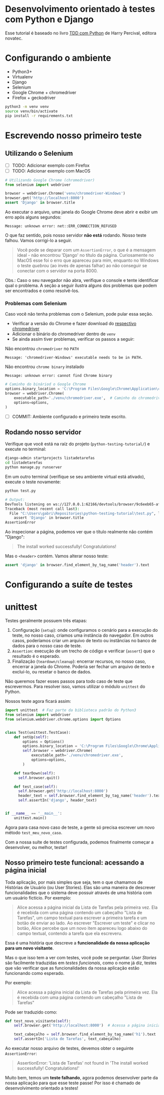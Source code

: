 # Desenvolvimento orientado à testes com Python e Django

Esse tutorial é baseado no livro [TDD com Python](https://amzn.to/2XM31f9) de Harry Percival, editora novatec.

# Configurando o ambiente

* Python3+
* Virtualenv
* Django
* Selenium
* Google Chrome + chromedriver
* Firefox + geckodriver


```bash
python3 -m venv venv
source venv/bin/activate
pip install -r requirements.txt
```


# Escrevendo nosso primeiro teste

## Utilizando o Selenium

- [ ] TODO: Adicionar exemplo com Firefox
- [ ] TODO: Adicionar exemplo com MacOS

```python
# Utilizando Google Chrome (chromedriver)
from selenium import webdriver

browser = webdriver.Chrome('venv/chromedriver-Windows')
browser.get('http://localhost:8000')
assert 'Django' in browser.title
```

Ao executar o arquivo, uma janela do Google Chrome deve abrir e exibir um erro após alguns segundos:

`Message: unknown error: net::ERR_CONNECTION_REFUSED`

O que faz sentido, pois nosso servidor **não está** rodando. Nosso teste falhou. Vamos corrigí-lo a seguir.

> Você pode se deparar com um `AssertionError`, o que é a mensagem ideal - não encontrou 'Django' no título da página. Curiosamente no MacOS esse foi o erro que apareceu para mim, enquanto no Windows o teste *quebrou* (ao invés de apenas falhar) ao não conseguir se conectar com o servidor na porta 8000.

Obs.: Caso o seu navegador não abra, verifique o console e tente identificar qual o problema. A seção a seguir ilustra alguns dos problemas que podem ser encontrados e como resolvê-los.

### Problemas com Selenium

Caso você não tenha problemas com o Selenium, pode pular essa seção.

- Verificar a versão do Chrome e fazer download do [respectivo chromedriver](https://sites.google.com/chromium.org/driver/downloads)
- Adicionar o binário do chromedriver dentro de `venv`
- Se ainda assim tiver problemas, verificar os passos a seguir:

Não encontrou `chromedriver` no `PATH`
```
Message: 'chromedriver-Windows' executable needs to be in PATH.
```

Não encontrou `chrome binary` instalado
```
Message: unknown error: cannot find Chrome binary
```

```python
# Caminho do bináriod o Google Chrome
options.binary_location = 'C:\Program Files\Google\Chrome\Application\chrome.exe'
browser = webdriver.Chrome(
    executable_path='./venv/chromedriver.exe',  # Caminho do chromedriver
    options=options,
)
```

- [ ] COMMIT: Ambiente configurado e primeiro teste escrito.


## Rodando nosso servidor

Verifique que você está na raíz do projeto (`python-testing-tutorial/`) e execute no terminal:
```bash
django-admin startprojects listadetarefas
cd listadetarefas
python manage.py runserver
```

Em um outro terminal (verifique se seu ambiente virtual está ativado), execute o teste novamente:
```bash
python test.py

# Output:
DevTools listening on ws://127.0.0.1:62166/devtools/browser/9c6eeb65-afb9-4c87-ac01-2bb7866e1bb0
Traceback (most recent call last):
  File "C:\Users\gabri\Repositories\python-testing-tutorial\test.py", line 12, in <module>
    assert 'Django' in browser.title
AssertionError
```

Ao inspecionar a página, podemos ver que o título realmente não contém "Django":
> The install worked successfully! Congratulations!

Mas o `<header>` contém. Vamos alterar nosso teste:

```python
assert 'django' in browser.find_element_by_tag_name('header').text
```


# Configurando a suíte de testes

# unittest

Testes geralmente possuem três etapas:
1. Configuração (`setup`): onde configuramos o cenário para a execução do teste, no nosso caso, criamos uma instância do navegador. Em outros casos, poderíamos criar um arquivo de texto ou instâncias no banco de dados para o nosso caso de teste.
2. `Assertion`: execução de um trecho de código e verificar (`assert`) que o resultado é o esperado.
3. Finalização (`teardown/cleanup`): encerrar recursos, no nosso caso, encerrar a janela do Chrome. Poderia ser fechar um arquivo de texto e excluí-lo, ou resetar o banco de dados.

Não queremos fazer esses passos para todo caso de teste que escrevermos. Para resolver isso, vamos utilizar o módulo `unittest` do Python.

Nossos teste agora ficará assim:

```python
import unittest  # Faz parte da biblioteca padrão do Python3
from selenium import webdriver
from selenium.webdriver.chrome.options import Options


class Test(unittest.TestCase):
    def setUp(self):
        options = Options()
        options.binary_location = 'C:\Program Files\Google\Chrome\Application\chrome.exe'
        self.browser = webdriver.Chrome(
            executable_path='./venv/chromedriver.exe',
            options=options,
        )

    def tearDown(self):
      self.browser.quit()

    def test_case(self):
      self.browser.get('http://localhost:8000')
      header_text = self.browser.find_element_by_tag_name('header').text
      self.assertIn('django', header_text)


if __name__ == '__main__':
    unittest.main()
```

Agora para casa novo caso de teste, a gente só precisa escrever um novo método `test_meu_novo_caso`.

Com a nossa suíte de testes configurada, podemos finalmente começar a desenvolver, ou melhor, testar!


## Nosso primeiro teste funcional: acessando a página inicial

Toda aplicação, por mais simples que seja, tem o que chamamos de Histórias de Usuário (ou User Stories). Elas são uma maneira de descrever funcionalidades que o sistema deve possuir através de uma história com um usuário fictício. Por exemplo:

> Alice acessa a página inicial da Lista de Tarefas pela primeira vez. Ela é recebida com uma página contendo um cabeçalho "Lista de Tarefas", um campo textual para escrever a primeira tarefa e um botão de enviar ao lado. Ao escrever "Escrever um teste" e clicar no botão, Alice percebe que um novo item apareceu logo abaixo do campo textual, contendo a tarefa que ela escreveru.

Essa é uma história que descreve a **funcionalidade da nossa aplicação para um novo visitante**.

Mas o que isso tem a ver com testes, você pode se perguntar. *User Stories* são facilmente traduzidas em *testes funcionais*, como o nome já diz, testes que vão verificar que as funcionalidades da nossa aplicação estão funcionando como esperado.

Por exemplo:
>  Alice acessa a página inicial da Lista de Tarefas pela primeira vez. Ela é recebida com uma página contendo um cabeçalho "Lista de Tarefas"

Pode ser traduzido como:

```python
def test_novo_visitante(self):
    self.browser.get('http://localhost:8000')  # Acessa a página inicial da aplicação

    text_cabeçalho = self.browser.find_element_by_tag_name('h1').text
    self.assertIn('Lista de Tarefas', text_cabeçalho)
```

Ao executar nosso arquivo de testes, devemos obter o seguinte `AssertionError`:

> AssertionError: 'Lista de Tarefas' not found in 'The install worked successfully! Congratulations!'

Muito bem, temos um **teste falhando**, agora podemos desenvolver parte da nossa aplicação para que esse teste passe! Por isso é chamado de desenvolvimento orientado a testes!
